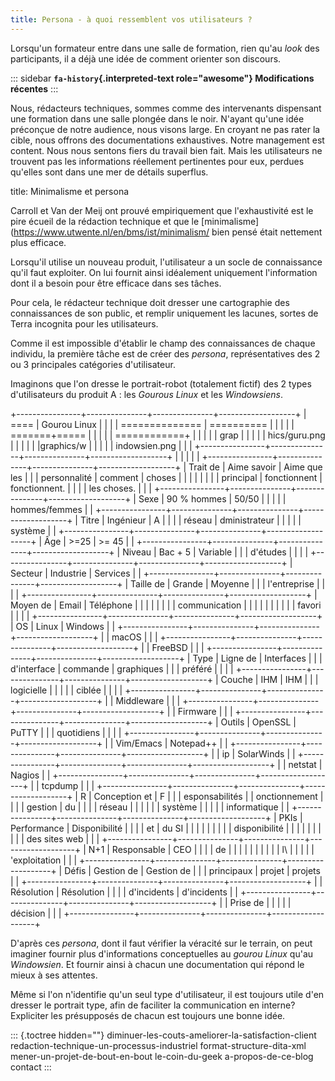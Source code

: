 ```yaml
---
title: Persona - à quoi ressemblent vos utilisateurs ?
---
```


Lorsqu\'un formateur entre dans une salle de formation, rien qu\'au
*look* des participants, il a déjà une idée de comment orienter son
discours.

::: sidebar
**`fa-history`{.interpreted-text role="awesome"} Modifications
récentes**
:::

Nous, rédacteurs techniques, sommes comme des intervenants dispensant
une formation dans une salle plongée dans le noir. N\'ayant qu\'une idée
préconçue de notre audience, nous visons large. En croyant ne pas rater
la cible, nous offrons des documentations exhaustives. Notre management
est content. Nous nous sentons fiers du travail bien fait. Mais les
utilisateurs ne trouvent pas les informations réellement pertinentes
pour eux, perdues qu\'elles sont dans une mer de détails superflus.

title: Minimalisme et persona

Carroll et Van der Meij ont prouvé empiriquement que l\'exhaustivité est
le pire écueil de la rédaction technique et que le
\[minimalisme\](<https://www.utwente.nl/en/bms/ist/minimalism/> bien
pensé était nettement plus efficace.

Lorsqu\'il utilise un nouveau produit, l\'utilisateur a un socle de
connaissance qu\'il faut exploiter. On lui fournit ainsi idéalement
uniquement l\'information dont il a besoin pour être efficace dans ses
tâches.

Pour cela, le rédacteur technique doit dresser une cartographie des
connaissances de son public, et remplir uniquement les lacunes, sortes
de Terra incognita pour les utilisateurs.

Comme il est impossible d\'établir le champ des connaissances de chaque
individu, la première tâche est de créer des *persona*, représentatives
des 2 ou 3 principales catégories d\'utilisateur.

Imaginons que l\'on dresse le portrait-robot (totalement fictif) des 2
types d\'utilisateurs du produit A : les *Gourous Linux* et les
*Windowsiens*.

+----------------+---------------+---------------+-------------------+
| ====           | Gourou Linux  |               |                   |
| ============== | ==========    |               |                   |
|                | =======+===== |               |                   |
|                | ============+ |               |                   |
|                | grap          |               |                   |
|                | hics/guru.png |               |                   |
|                | \|graphics/w  |               |                   |
|                | indowsien.png |               |                   |
+----------------+---------------+---------------+-------------------+
|                |               |               |                   |
+----------------+---------------+---------------+-------------------+
| Trait de       | Aime savoir   | Aime que les  |                   |
| personnalité   | comment       | choses        |                   |
|                |               |               |                   |
| principal      | fonctionnent  | fonctionnent. |                   |
|                | les choses.   |               |                   |
+----------------+---------------+---------------+-------------------+
| Sexe           | 90 % hommes   | 50/50         |                   |
|                |               | hommes/femmes |                   |
+----------------+---------------+---------------+-------------------+
| Titre          | Ingénieur     | A             |                   |
|                | réseau        | dministrateur |                   |
|                |               | système       |                   |
+----------------+---------------+---------------+-------------------+
| Âge            | \>=25         | \>= 45        |                   |
+----------------+---------------+---------------+-------------------+
| Niveau         | Bac + 5       | Variable      |                   |
| d\'études      |               |               |                   |
+----------------+---------------+---------------+-------------------+
| Secteur        | Industrie     | Services      |                   |
+----------------+---------------+---------------+-------------------+
| Taille de      | Grande        | Moyenne       |                   |
| l\'entreprise  |               |               |                   |
+----------------+---------------+---------------+-------------------+
| Moyen de       | Email         | Téléphone     |                   |
|                |               |               |                   |
| communication  |               |               |                   |
|                |               |               |                   |
| favori         |               |               |                   |
+----------------+---------------+---------------+-------------------+
| OS             | Linux         | Windows       |                   |
+----------------+---------------+---------------+-------------------+
|                | macOS         |               |                   |
+----------------+---------------+---------------+-------------------+
|                | FreeBSD       |               |                   |
+----------------+---------------+---------------+-------------------+
| Type           | Ligne de      | Interfaces    |                   |
| d\'interface   | commande      | graphiques    |                   |
| préféré        |               |               |                   |
+----------------+---------------+---------------+-------------------+
| Couche         | IHM           | IHM           |                   |
| logicielle     |               |               |                   |
| ciblée         |               |               |                   |
+----------------+---------------+---------------+-------------------+
|                | Middleware    |               |                   |
+----------------+---------------+---------------+-------------------+
|                | Firmware      |               |                   |
+----------------+---------------+---------------+-------------------+
| Outils         | OpenSSL       | PuTTY         |                   |
| quotidiens     |               |               |                   |
+----------------+---------------+---------------+-------------------+
|                | Vim/Emacs     | Notepad++     |                   |
+----------------+---------------+---------------+-------------------+
|                | ip            | SolarWinds    |                   |
+----------------+---------------+---------------+-------------------+
|                | netstat       | Nagios        |                   |
+----------------+---------------+---------------+-------------------+
|                | tcpdump       |               |                   |
+----------------+---------------+---------------+-------------------+
| R              | Conception et | F             |                   |
| esponsabilités |               | onctionnement |                   |
|                | gestion       | du            |                   |
|                | réseau        |               |                   |
|                |               | système       |                   |
|                |               | informatique  |                   |
+----------------+---------------+---------------+-------------------+
| PKIs           | Performance   | Disponibilité |                   |
|                | et            | du SI         |                   |
|                |               |               |                   |
|                | disponibilité |               |                   |
|                |               |               |                   |
|                | des sites web |               |                   |
+----------------+---------------+---------------+-------------------+
| N+1            | Responsable   | CEO           |                   |
|                | de            |               |                   |
|                |               |               |                   |
|                | l\            |               |                   |
|                | 'exploitation |               |                   |
+----------------+---------------+---------------+-------------------+
| Défis          | Gestion de    | Gestion de    |                   |
| principaux     | projet        | projets       |                   |
+----------------+---------------+---------------+-------------------+
|                | Résolution    | Résolution    |                   |
|                | d\'incidents  | d\'incidents  |                   |
+----------------+---------------+---------------+-------------------+
|                | Prise de      |               |                   |
|                | décision      |               |                   |
+----------------+---------------+---------------+-------------------+

D\'après ces *persona*, dont il faut vérifier la véracité sur le
terrain, on peut imaginer fournir plus d\'informations conceptuelles au
*gourou Linux* qu\'au *Windowsien*. Et fournir ainsi à chacun une
documentation qui répond le mieux à ses attentes.

Même si l\'on n\'identifie qu\'un seul type d\'utilisateur, il est
toujours utile d\'en dresser le portrait type, afin de faciliter la
communication en interne? Expliciter les présupposés de chacun est
toujours une bonne idée.

::: {.toctree hidden=""}
diminuer-les-couts-ameliorer-la-satisfaction-client
redaction-technique-un-processus-industriel format-structure-dita-xml
mener-un-projet-de-bout-en-bout le-coin-du-geek a-propos-de-ce-blog
contact
:::

